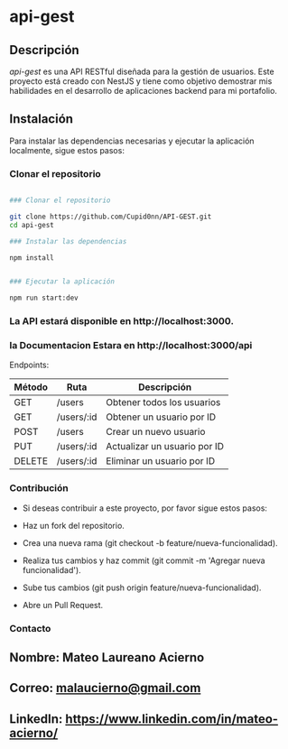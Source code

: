 # api-gest

## Descripción



_api-gest_ es una API RESTful diseñada para la gestión de usuarios. Este proyecto está creado con NestJS y tiene como objetivo demostrar mis habilidades en el desarrollo de aplicaciones backend para mi portafolio.

## Instalación

Para instalar las dependencias necesarias y ejecutar la aplicación localmente, sigue estos pasos:

### Clonar el repositorio

```bash

### Clonar el repositorio

git clone https://github.com/Cupid0nn/API-GEST.git
cd api-gest

### Instalar las dependencias

npm install


### Ejecutar la aplicación

npm run start:dev
```


### La API estará disponible en http://localhost:3000.

### la Documentacion Estara en http://localhost:3000/api

Endpoints:

| Método | Ruta          | Descripción                  |
|--------|---------------|------------------------------|
| GET    | /users        | Obtener todos los usuarios   |
| GET    | /users/:id    | Obtener un usuario por ID    |
| POST   | /users        | Crear un nuevo usuario       |
| PUT    | /users/:id    | Actualizar un usuario por ID |
| DELETE | /users/:id    | Eliminar un usuario por ID   |


### Contribución

- Si deseas contribuir a este proyecto, por favor sigue estos pasos:

- Haz un fork del repositorio.

- Crea una nueva rama (git checkout -b feature/nueva-funcionalidad).

- Realiza tus cambios y haz commit (git commit -m 'Agregar nueva funcionalidad').

- Sube tus cambios (git push origin feature/nueva-funcionalidad).

- Abre un Pull Request.

### Contacto
## Nombre: Mateo Laureano Acierno

## Correo: malaucierno@gmail.com

## LinkedIn: https://www.linkedin.com/in/mateo-acierno/
